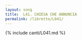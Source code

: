 ```yaml
---
layout: song
title:  L41. CHIESA CHE ANNUNCIA
permalink: /libretto/L041/
---
```

{% include canti/L041.md %}   